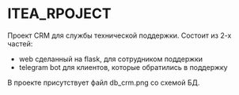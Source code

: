 # ITEA_RPOJECT

Проект CRM для службы технической поддержки. Состоит из 2-х частей:

- web сделанный на flask, для сотрудником поддержки
- telegram bot для клиентов, которые обратились в поддержку

В проекте присутствует файл db_crm.png со схемой БД.
